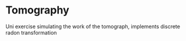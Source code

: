 # Tomography
Uni exercise simulating the work of the tomograph, implements discrete radon transformation
